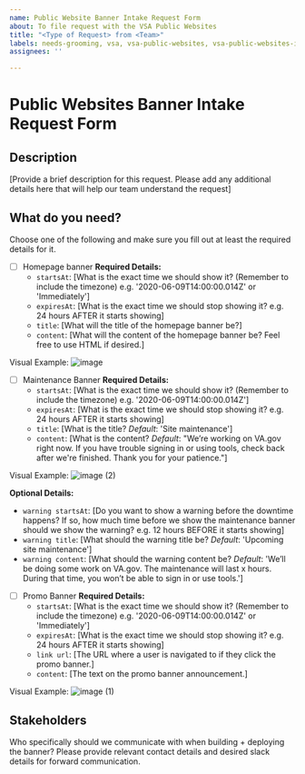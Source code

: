 ```yaml
---
name: Public Website Banner Intake Request Form
about: To file request with the VSA Public Websites
title: "<Type of Request> from <Team>"
labels: needs-grooming, vsa, vsa-public-websites, vsa-public-websites-intake
assignees: ''

---
```


# Public Websites Banner Intake Request Form

## Description

[Provide a brief description for this request. Please add any additional details here that will help our team understand the request]

## What do you need?

Choose one of the following and make sure you fill out at least the required details for it.

- [ ] Homepage banner
  **Required Details:**
  - `startsAt`: [What is the exact time we should show it? (Remember to include the timezone) e.g. '2020-06-09T14:00:00.014Z' or 'Immediately']
  - `expiresAt`: [What is the exact time we should stop showing it? e.g. 24 hours AFTER it starts showing]
  - `title`: [What will the title of the homepage banner be?]
  - `content`: [What will the content of the homepage banner be? Feel free to use HTML if desired.]
 
Visual Example:
![image](https://user-images.githubusercontent.com/70410912/119869662-be054b80-bedd-11eb-98dc-11ec71032670.png)

  
- [ ] Maintenance Banner
  **Required Details:**
  - `startsAt`: [What is the exact time we should show it? (Remember to include the timezone) e.g. '2020-06-09T14:00:00.014Z']
  - `expiresAt`: [What is the exact time we should stop showing it? e.g. 24 hours AFTER it starts showing]
  - `title`: [What is the title? _Default_: 'Site maintenance']
  - `content`: [What is the content? _Default_: "We’re working on VA.gov right now. If you have trouble signing in or using tools, check back after we're finished. Thank you for your patience."]
 
Visual Example:
![image (2)](https://user-images.githubusercontent.com/70410912/119874350-bbf1bb80-bee2-11eb-80a3-a21991c9e8a8.png)

 
  __Optional Details:__
  - `warning startsAt`: [Do you want to show a warning before the downtime happens? If so, how much time before we show the maintenance banner should we show the warning? e.g. 12 hours BEFORE it starts showing]
  - `warning title`: [What should the warning title be? _Default_: 'Upcoming site maintenance']
  - `warning content`: [What should the warning content be? _Default_: 'We’ll be doing some work on VA.gov. The maintenance will last x hours. During that time, you won’t be able to sign in or use tools.']

- [ ] Promo Banner
  **Required Details:**
  - `startsAt`: [What is the exact time we should show it? (Remember to include the timezone) e.g. '2020-06-09T14:00:00.014Z' or 'Immediately']
  - `expiresAt`: [What is the exact time we should stop showing it? e.g. 24 hours AFTER it starts showing]
  - `link url`: [The URL where a user is navigated to if they click the promo banner.]
  - `content`: [The text on the promo banner announcement.]
 
Visual Example:
![image (1)](https://user-images.githubusercontent.com/70410912/119869734-d2494880-bedd-11eb-9b0b-8bce727ec7a1.png)


## Stakeholders

Who specifically should we communicate with when building + deploying the banner?  Please provide relevant contact details and desired slack details for forward communication.
